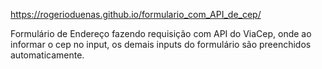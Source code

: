 https://rogerioduenas.github.io/formulario_com_API_de_cep/

 Formulário de Endereço fazendo requisição com API do ViaCep, onde ao informar o cep no input, os demais inputs do formulário são preenchidos automaticamente.
 
